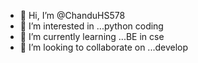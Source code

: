 - 👋 Hi, I’m @ChanduHS578
- 👀 I’m interested in ...python coding
- 🌱 I’m currently learning ...BE in cse
- 💞️ I’m looking to collaborate on ...develop

<!---
ChanduHS578/ChanduHS578 is a ✨ special ✨ repository because its `README.md` (this file) appears on your GitHub profile.
You can click the Preview link to take a look at your changes.
--->
